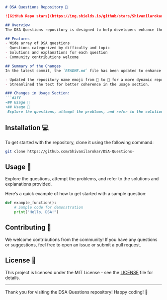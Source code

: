 ```markdown
# DSA Questions Repository 🚀

![GitHub Repo stars](https://img.shields.io/github/stars/Shivanilarokar/DSA-Questions-) ![GitHub forks](https://img.shields.io/github/forks/Shivanilarokar/DSA-Questions-) ![GitHub issues](https://img.shields.io/github/issues/Shivanilarokar/DSA-Questions-)

## Overview
The DSA Questions repository is designed to help developers enhance their problem-solving skills through a rich set of Data Structures and Algorithms (DSA) questions categorized by difficulty and topic. This repository serves as a comprehensive resource for individuals looking to sharpen their coding abilities and prepare for technical interviews.

## Features
- Wide array of DSA questions
- Questions categorized by difficulty and topic
- Solutions and explanations for each question
- Community contributions welcome

## Summary of the Changes
In the latest commit, the `README.md` file has been updated to enhance clarity and improve the overall presentation of the repository. Below are the specific changes made:

- Updated the repository name emoji from 🌟 to 🚀 for a more dynamic representation.
- Streamlined the text for better coherence in the usage section.

### Changes in Usage Section:
```diff
-## Usage 📖
+## Usage 📖
 Explore the questions, attempt the problems, and refer to the solutions and explanations provided.
```

## Installation 💻
To get started with the repository, clone it using the following command:

```bash
git clone https://github.com/Shivanilarokar/DSA-Questions-
```

## Usage 📖
Explore the questions, attempt the problems, and refer to the solutions and explanations provided.

Here’s a quick example of how to get started with a sample question:

```python
def example_function():
    # Sample code for demonstration
    print("Hello, DSA!")
```

## Contributing 🤝
We welcome contributions from the community! If you have any questions or suggestions, feel free to open an issue or submit a pull request.

## License 📜
This project is licensed under the MIT License - see the [LICENSE](LICENSE) file for details.

---

Thank you for visiting the DSA Questions repository! Happy coding! 🎉
```
